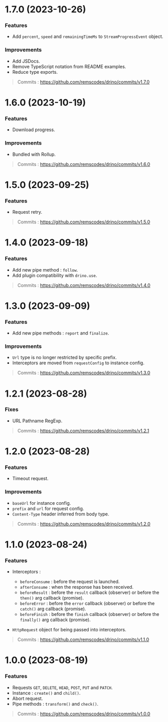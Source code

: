 # 1.7.0 (2023-10-26)

### Features

- Add `percent`, `speed` and `remainingTimeMs` to `StreamProgressEvent` object.

### Improvements

- Add JSDocs.
- Remove TypeScript notation from README examples.
- Reduce type exports.

> Commits : https://github.com/remscodes/drino/commits/v1.7.0

# 1.6.0 (2023-10-19)

### Features

- Download progress.

### Improvements

- Bundled with Rollup.

> Commits : https://github.com/remscodes/drino/commits/v1.6.0

# 1.5.0 (2023-09-25)

### Features

- Request retry.

> Commits : https://github.com/remscodes/drino/commits/v1.5.0

# 1.4.0 (2023-09-18)

### Features

- Add new pipe method : `follow`.
- Add plugin compatibility with `drino.use`.

> Commits : https://github.com/remscodes/drino/commits/v1.4.0

# 1.3.0 (2023-09-09)

### Features

- Add new pipe methods : `report` and `finalize`.

### Improvements

- `Url` type is no longer restricted by specific prefix.
- Interceptors are moved from `requestConfig` to instance config.

> Commits : https://github.com/remscodes/drino/commits/v1.3.0

# 1.2.1 (2023-08-28)

### Fixes

- URL Pathname RegExp.

> Commits : https://github.com/remscodes/drino/commits/v1.2.1

# 1.2.0 (2023-08-28)

### Features

- Timeout request.

### Improvements

- `baseUrl` for instance config.
- `prefix` and `url` for request config.
- `Content-Type` header inferred from body type.

> Commits : https://github.com/remscodes/drino/commits/v1.2.0

# 1.1.0 (2023-08-24)

### Features

- Interceptors :
  - `beforeConsume` : before the request is launched.
  - `afterConsume` : when the response has been received.
  - `beforeResult` : before the `result` callback (observer) or before the `then()` arg callback (promise).
  - `beforeError` : before the `error` callback (observer) or before the `catch()` arg callback (promise).
  - `beforeFinish` : before the `finish` callback (observer) or before the `finally()` arg callback (promise).


- `HttpRequest` object for being passed into interceptors.

> Commits : https://github.com/remscodes/drino/commits/v1.1.0

# 1.0.0 (2023-08-19)

### Features

- Requests `GET`, `DELETE`, `HEAD`, `POST`, `PUT` and `PATCH`.
- Instance : `create()` and `child()`.
- Abort request.
- Pipe methods : `transform()` and `check()`.

> Commits : https://github.com/remscodes/drino/commits/v1.0.0

